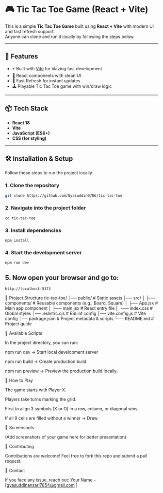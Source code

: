 # 🎮 Tic Tac Toe Game (React + Vite)

This is a simple **Tic Tac Toe Game** built using **React + Vite** with modern UI and fast refresh support.  
Anyone can clone and run it locally by following the steps below.  

---

## 🚀 Features
- ⚡ Built with [Vite](https://vitejs.dev/) for blazing fast development  
- 🎨 React components with clean UI  
- 🔄 Fast Refresh for instant updates  
- 🕹️ Playable Tic Tac Toe game with win/draw logic  

---

## 📦 Tech Stack
- **React 18**  
- **Vite**  
- **JavaScript (ES6+)**  
- **CSS (for styling)**  
---

## 🛠️ Installation & Setup

Follow these steps to run the project locally:

### 1. Clone the repository
```bash
git clone https://github.com/Gyasuddin0786/tic-tac-toe
```
### 2. Navigate into the project folder
  ```
  cd tic-tac-toe
  ```

### 3. Install dependencies
   ```
   npm install
  ```
### 4. Start the development server
  ```
  npm run dev
  ```
## 5. Now open your browser and go to:
  ```
  http://localhost:5173
  ```

📂 Project Structure
tic-tac-toe/
│── public/            # Static assets
│── src/
│   ├── components/    # Reusable components (e.g., Board, Square)
│   ├── App.jsx        # Main app component
│   ├── main.jsx       # React entry file
│   └── index.css      # Global styles
│── .eslintrc.cjs      # ESLint config
│── vite.config.js     # Vite config
│── package.json       # Project metadata & scripts
└── README.md          # Project guide

📜 Available Scripts

In the project directory, you can run:

npm run dev → Start local development server

npm run build → Create production build

npm run preview → Preview the production build locally.

🎯 How to Play

The game starts with Player X.

Players take turns marking the grid.

First to align 3 symbols (X or O) in a row, column, or diagonal wins.

If all 9 cells are filled without a winner → Draw.

📸 Screenshots

(Add screenshots of your game here for better presentation)

🤝 Contributing

Contributions are welcome! Feel free to fork this repo and submit a pull request.

📧 Contact

If you face any issue, reach out:
Your Name – [gyasuddinansari7854@gmail.com
]
